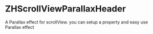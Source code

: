# ZHScrollViewParallaxHeader
A Parallax effect for scrollView. you can setup a property and easy use Parallax effect
